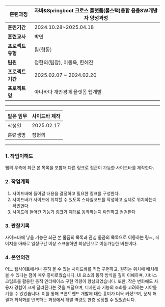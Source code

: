 
| **훈련과정**    | 자바&Springboot 크로스 플랫폼(풀스택)융합 응용SW개발자 양성과정 |
| ----------- | ----------------------------------------- |
| **훈련기간**    | 2024.10.28~2025.04.18                     |
| **훈련교사**    | 박민                                        |
| **프로젝트 유형** | 팀(협동)                                     |
| **팀원**      | 정현의(팀장), 이동욱, 한혜진                         |
| **프로젝트 기간** | 2025.02.07 ~ 2024.02.20                   |
| **프로젝트명**   | 아나바다 개인경매 플랫폼 웹개발                         |

---

| 맡은 임무 | 사이드바 제작    |
| ----- | ---------- |
| 작성일   | 2025.02.17 |
| 훈련생명  | 정현의        |

---

### 1. 작업이해도

웹의 우측에 최근 본 목록을 포함해 다른 링크로 접근이 가능한 사이드바를 제작한다.

### 2. 작업계획

1. 사이드바에 들어갈 내용을 결정하고 필요한 링크를 구성한다.
2. 사이드바가 사이드에 위치할 수 있도록 스타일코드를 작성하고 실제로 위치하는지 확인한다.
3. 사이드에 들어간 기능과 링크가 제대로 동작하는지 확인하고 점검한다
### 3. 관찰기록

사이드바에 넣을 기능은 최근 본 물품의 목록과 관심 물품의 목록으로 이동하는 링크, 페이지를 아래로 일정구간 이상 스크롤하면 최상단으로 이동가능한 버튼이다.

### 4. 본인의견

어느 웹사이트에서나 흔히 볼 수 있는 사이드바를 직접 구현하고, 원하는 위치에 배치해볼 수 있다는 점이 매우 흥미로웠습니다. UI 요소의 동작 방식을 깊이 이해하며, 자바스크립트를 활용한 동적 인터페이스 구현 역량이 향상되었습니다. 또한, 작은 변화에도 사용자 경험이 크게 달라진다는 것을 깨달으며, 디자인과 기능의 조화를 고려하는 시야를 기를 수 있었습니다. 이를 통해 프론트엔드 개발에 대한 흥미가 더욱 커졌으며, 문제 해결과 최적화를 반복하는 과정에서 개발 역량도 한층 성장할 수 있었습니다.

